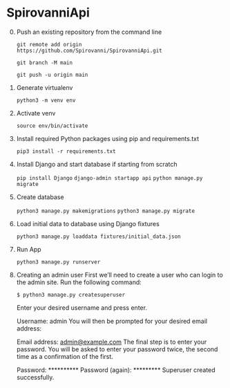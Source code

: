 # SpirovanniApi

0. Push an existing repository from the command line

    `git remote add origin https://github.com/Spirovanni/SpirovanniApi.git`

    `git branch -M main`

    `git push -u origin main`

1. Generate virtualenv

    `python3 -m venv env`

2. Activate venv

    `source env/bin/activate`

3. Install required Python packages using pip and requirements.txt  

    `pip3 install -r requirements.txt`
    
4. Install Django and start database if starting from scratch

    `pip install Django`
    `django-admin startapp api`
    `python manage.py migrate`
    
4. Create database

    `python3 manage.py makemigrations`
    `python3 manage.py migrate`

5. Load initial data to database using Django fixtures

    `python3 manage.py loaddata fixtures/initial_data.json`

6. Run App

      `python3 manage.py runserver`
      
7. Creating an admin user
First we’ll need to create a user who can login to the admin site. Run the following command:

    `$ python3 manage.py createsuperuser`

    Enter your desired username and press enter.

    Username: admin
    You will then be prompted for your desired email address:

    Email address: admin@example.com
    The final step is to enter your password. You will be asked to enter your password twice, the second time as a confirmation of the first.

    Password: **********
    Password (again): *********
    Superuser created successfully.
